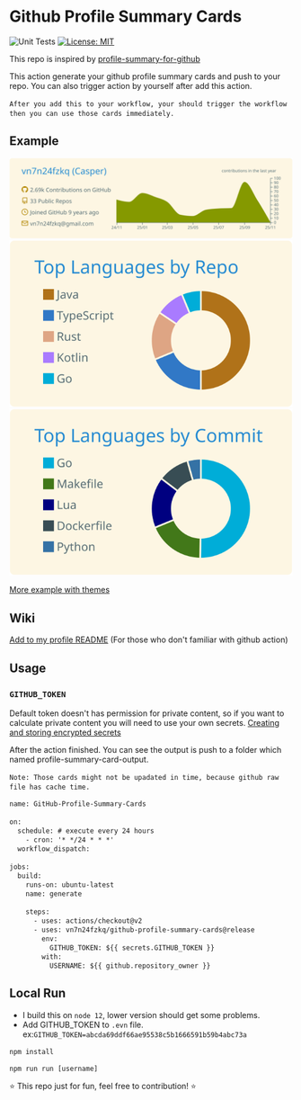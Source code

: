 # Github Profile Summary Cards
![Unit Tests](https://github.com/vn7n24fzkq/github-profile-summary-cards/workflows/Unit%20Tests/badge.svg)
[![License: MIT](https://img.shields.io/badge/License-MIT-yellow.svg)](https://github.com/vn7n24fzkq/github-profile-summary-cards/blob/master/LICENSE)

This repo is inspired by [profile-summary-for-github](https://github.com/tipsy/profile-summary-for-github)

This action generate your github profile summary cards and push to your repo.
You can also trigger action by yourself after add this action.

`After you add this to your workflow, your should trigger the workflow then you can use those cards immediately.`
## Example
![](https://raw.githubusercontent.com/vn7n24fzkq/vn7n24fzkq/master/profile-summary-card-output/solarized/0-profile-details.svg)
![](https://raw.githubusercontent.com/vn7n24fzkq/vn7n24fzkq/master/profile-summary-card-output/solarized/1-repos-per-language.svg)
![](https://raw.githubusercontent.com/vn7n24fzkq/vn7n24fzkq/master/profile-summary-card-output/solarized/2-most-commit-language.svg)

[More example with themes](https://github.com/vn7n24fzkq/vn7n24fzkq/tree/master/profile-summary-card-output)

## Wiki
[Add to my profile README](https://github.com/vn7n24fzkq/github-profile-summary-cards/wiki/Add-to-my-profile-README) (For those who don't familiar with github action)

## Usage

### `GITHUB_TOKEN`

Default token doesn't has permission for private content, so if you want to calculate private content you will need to use your own secrets.
[Creating and storing encrypted secrets](https://docs.github.com/en/actions/configuring-and-managing-workflows/creating-and-storing-encrypted-secrets)

After the action finished. You can see the output is push to a folder which named profile-summary-card-output.

`Note: Those cards might not be upadated in time, because github raw file has cache time.`

```ymal
name: GitHub-Profile-Summary-Cards

on:
  schedule: # execute every 24 hours
    - cron: '* */24 * * *'
  workflow_dispatch:

jobs:
  build:
    runs-on: ubuntu-latest
    name: generate

    steps:
      - uses: actions/checkout@v2
      - uses: vn7n24fzkq/github-profile-summary-cards@release
        env:
          GITHUB_TOKEN: ${{ secrets.GITHUB_TOKEN }}
        with:
          USERNAME: ${{ github.repository_owner }}
```

## Local Run
- I build this on  `node 12`, lower version should get some problems.
- Add GITHUB_TOKEN to `.evn` file. ex:`GITHUB_TOKEN=abcda69ddf66ae95538c5b1666591b59b4abc73a`
```
npm install
```
```
npm run run [username]
```
:star: This repo just for fun, feel free to contribution! :star:

